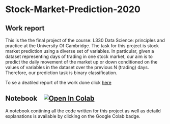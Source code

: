 # Stock-Market-Prediction-2020

## Work report

This is the the final project of the course: L330 Data Science: principles and practice at the University Of Cambridge.
The task for this project is stock market prediction using a diverse set of variables. In particular, given a dataset representing days of trading in one stock market, our aim is to predict the daily movement of the market up or down conditioned on the values of variables in the dataset over the previous N (trading) days. Therefore, our prediction task is binary classification.

To se a deatiled report of the work done click [here](https://github.com/MatteoBettini/Stock-Market-Prediction-2020/blob/main/Stock_market_prediction_report.pdf)

## Notebook &ensp; [![Open In Colab](https://colab.research.google.com/assets/colab-badge.svg)](https://colab.research.google.com/github/MatteoBettini/Stock-Market-Prediction-2020/blob/main/notebooks/FInal%20assignment.ipynb)

A notebook contining all the code written for this project as well as detaild explanations is available by clicking on the Google Colab badge.
